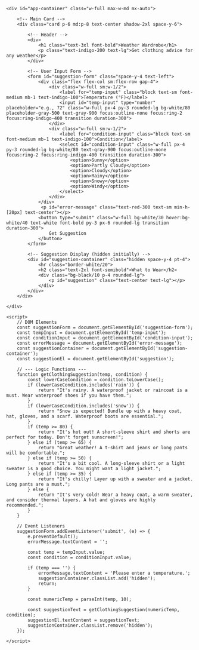 <!DOCTYPE html>
<html lang="en">
<head>
    <meta charset="UTF-8">
    <meta name="viewport" content="width=device-width, initial-scale=1.0">
    <title>Weather Wardrobe</title>
    <script src="https://cdn.tailwindcss.com"></script>
    <link href="https://fonts.googleapis.com/css2?family=Inter:wght@400;500;700&display=swap" rel="stylesheet">
    <style>
        body {
            font-family: 'Inter', sans-serif;
        }
        .card {
            background: rgba(255, 255, 255, 0.2);
            backdrop-filter: blur(10px);
            -webkit-backdrop-filter: blur(10px);
            border-radius: 1rem;
            border: 1px solid rgba(255, 255, 255, 0.3);
            transition: all 0.3s ease;
        }
        /* Style for number input arrows */
        input[type=number]::-webkit-inner-spin-button, 
        input[type=number]::-webkit-outer-spin-button { 
            -webkit-appearance: none; 
            margin: 0; 
        }
        input[type=number] {
            -moz-appearance: textfield;
        }
    </style>
</head>
<body class="bg-gradient-to-br from-blue-400 to-indigo-600 min-h-screen flex items-center justify-center p-4 text-white">

    <div id="app-container" class="w-full max-w-md mx-auto">

        <!-- Main Card -->
        <div class="card p-6 md:p-8 text-center shadow-2xl space-y-6">
            
            <!-- Header -->
            <div>
                <h1 class="text-3xl font-bold">Weather Wardrobe</h1>
                <p class="text-indigo-200 text-lg">Get clothing advice for any weather</p>
            </div>

            <!-- User Input Form -->
            <form id="suggestion-form" class="space-y-4 text-left">
                <div class="flex flex-col sm:flex-row gap-4">
                    <div class="w-full sm:w-1/2">
                        <label for="temp-input" class="block text-sm font-medium mb-1 text-indigo-100">Temperature (°F)</label>
                        <input id="temp-input" type="number" placeholder="e.g., 72" class="w-full px-4 py-3 rounded-lg bg-white/80 placeholder-gray-500 text-gray-900 focus:outline-none focus:ring-2 focus:ring-indigo-400 transition duration-300">
                    </div>
                    <div class="w-full sm:w-1/2">
                        <label for="condition-input" class="block text-sm font-medium mb-1 text-indigo-100">Condition</label>
                        <select id="condition-input" class="w-full px-4 py-3 rounded-lg bg-white/80 text-gray-900 focus:outline-none focus:ring-2 focus:ring-indigo-400 transition duration-300">
                            <option>Sunny</option>
                            <option>Partly Cloudy</option>
                            <option>Cloudy</option>
                            <option>Rainy</option>
                            <option>Snowy</option>
                            <option>Windy</option>
                        </select>
                    </div>
                </div>
                 <p id="error-message" class="text-red-300 text-sm min-h-[20px] text-center"></p>
                <button type="submit" class="w-full bg-white/30 hover:bg-white/40 text-white font-bold py-3 px-6 rounded-lg transition duration-300">
                    Get Suggestion
                </button>
            </form>

            <!-- Suggestion Display (hidden initially) -->
            <div id="suggestion-container" class="hidden space-y-4 pt-4">
                <hr class="border-white/20">
                <h2 class="text-2xl font-semibold">What to Wear</h2>
                <div class="bg-black/10 p-4 rounded-lg">
                    <p id="suggestion" class="text-center text-lg"></p>
                </div>
            </div>
        </div>

    </div>

    <script>
        // DOM Elements
        const suggestionForm = document.getElementById('suggestion-form');
        const tempInput = document.getElementById('temp-input');
        const conditionInput = document.getElementById('condition-input');
        const errorMessage = document.getElementById('error-message');
        const suggestionContainer = document.getElementById('suggestion-container');
        const suggestionEl = document.getElementById('suggestion');
        
        // --- Logic Functions ---
        function getClothingSuggestion(temp, condition) {
            const lowerCaseCondition = condition.toLowerCase();
            if (lowerCaseCondition.includes('rain')) {
                return "It's rainy. A waterproof jacket or raincoat is a must. Wear waterproof shoes if you have them.";
            }
            if (lowerCaseCondition.includes('snow')) {
                return "Snow is expected! Bundle up with a heavy coat, hat, gloves, and a scarf. Waterproof boots are essential.";
            }
            if (temp >= 80) {
                return "It's hot out! A short-sleeve shirt and shorts are perfect for today. Don't forget sunscreen!";
            } else if (temp >= 65) {
                return "Great weather! A t-shirt and jeans or long pants will be comfortable.";
            } else if (temp >= 50) {
                return "It's a bit cool. A long-sleeve shirt or a light sweater is a good choice. You might want a light jacket.";
            } else if (temp >= 35) {
                return "It's chilly! Layer up with a sweater and a jacket. Long pants are a must.";
            } else {
                return "It's very cold! Wear a heavy coat, a warm sweater, and consider thermal layers. A hat and gloves are highly recommended.";
            }
        }

        // Event Listeners
        suggestionForm.addEventListener('submit', (e) => {
            e.preventDefault();
            errorMessage.textContent = '';
            
            const temp = tempInput.value;
            const condition = conditionInput.value;

            if (temp === '') {
                errorMessage.textContent = 'Please enter a temperature.';
                suggestionContainer.classList.add('hidden');
                return;
            }

            const numericTemp = parseInt(temp, 10);
            
            const suggestionText = getClothingSuggestion(numericTemp, condition);
            suggestionEl.textContent = suggestionText;
            suggestionContainer.classList.remove('hidden');
        });

    </script>
</body>
</html>

